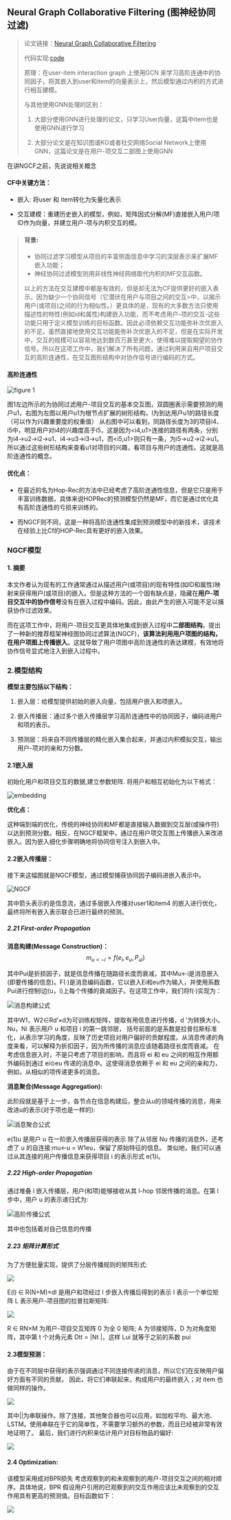 ## Neural Graph Collaborative Filtering  (图神经协同过滤)


>论文链接：[Neural Graph Collaborative Filtering](https://arxiv.org/abs/1905.08108?context=cs.IR)
>
>代码实现:[code](https://github.com/xiangwang1223/neural_graph_collaborative_filtering)
>
>原理：在user-item interaction graph 上使用GCN 来学习高阶连通中的协同因子，将其嵌入到user和item的向量表示上，然后模型通过内积的方式进行相互建模。
>
>与其他使用GNN处理的区别：
>
>1. 大部分使用GNN进行处理的论文，只学习User向量，这篇中item也是使用GNN进行学习
>
>2. 大部分论文是在知识图谱KG或者社交网络Social Network上使用GNN，这篇论文是在用户-项交互二部图上使用GNN

在讲NGCF之前，先说说相关概念

#### CF中关键方法：

- 嵌入: 将user 和 item转化为矢量化表示

- 交互建模：重建历史嵌入的模型，例如，矩阵因式分解(MF)直接嵌入用户/项ID作为向量，并建立用户-项与内积交互的模。

>#### 背景:
>
>- 协同过滤学习模型从项目的丰富侧面信息中学习的深层表示来扩展MF嵌入功能；
>- 神经协同过滤模型则用非线性神经网络取代内积的MF交互函数。
>
>以上的方法在交互建模中都是有效的，但是却无法为CF提供更好的嵌入表示，因为缺少一个协同信号（它潜伏在用户与项目之间的交互>中，以揭示用户(或项目)之间的行为相似性。）更具体的是，现有的大多数方法只使用描述性的特性(例如id和属性)构建嵌入功能，而不考虑用户-项的交互-这些功能只用于定义模型训练的目标函数。因此必须依赖交互功能弥补次优嵌入的不足。虽然直接地使用交互功能能弥补次优嵌入的不足，但是在实际开发中，交互的规模可以容易地达到数百万甚至更大，使得难以提取期望的协作信号。所以在这项工作中，我们解决了所有问题，通过利用来自用户项目交互的高阶连通性，在交互图形结构中对协作信号进行编码的方式。

#### 高阶连通性

![figure 1](https://github.com/swallown1/NoteOfPaper/blob/master/SIGIR/NGCF/image/figure1.png)

图1左边所示的为协同过滤用户-项目交互的基本交互图，双圆圈表示需要预测的用户u1，右图为左图以用户u1为根节点扩展的树形结构，l为到达用户u1的路径长度（可以作为兴趣重要度的权重值）
从右图中可以看到，同路径长度为3的项目i4、i5中，明显用户对i4的兴趣度高于i5，这是因为<i4,u1>连接的路径有两条，分别为i4->u2->i2->u1、i4->u3->i3->u1，而<i5,u1>则只有一条，为i5->u2->i2->u1。所以通过这些树形结构来查看u1对项目的兴趣，看项目与用户的连通性。这就是高阶连通性的概念。

#### 优化点：

- 在最近的名为Hop-Rec的方法中已经考虑了高阶连通性信息，但是它只是用于丰富训练数据，具体来说HOPRec的预测模型仍然是MF，而它是通过优化具有高阶连通性的亏损来训练的。

- 而NGCF则不同，这是一种将高阶连通性集成到预测模型中的新技术，该技术在经验上比Cf的HOP-Rec具有更好的嵌入效果。


### NGCF模型 

#### 1. 摘要

本文作者认为现有的工作通常通过从描述用户(或项目)的现有特性(如ID和属性)映射来获得用户(或项目)的嵌入。但是这种方法的一个固有缺点是，隐藏在**用户-项目交互中的协作信号**没有在嵌入过程中编码。因此，由此产生的嵌入可能不足以捕获协作过滤效果。

而在这项工作中，将用户-项目交互更具体地集成到嵌入过程中**二部图结构**。提出了一种新的推荐框架神经图协同过滤算法(NGCF)，**该算法利用用户项图的结构，在用户项图上传播嵌入**。这就导致了用户项图中高阶连通性的表达建模，有效地将协作信号显式地注入到嵌入过程中。


### 2.模型结构

**模型主要包括以下结构：**

1. 嵌入层：给模型提供初始的嵌入向量，包括用户嵌入和项嵌入。

2. 嵌入传播层：通过多个嵌入传播层学习高阶连通性中的协同因子，编码进用户和项的表示。

3. 预测层：将来自不同传播层的精化嵌入集合起来，并通过内积模拟交互，输出用户-项对的亲和力分数。


#### 2.1嵌入层
初始化用户和项目交互的数据,建立参数矩阵.
将用户和相互初始化为以下格式：

![embedding](https://github.com/swallown1/NoteOfPaper/blob/master/SIGIR/NGCF/image/embedding.jpg)

**优化点：**

这种端到端的优化，传统的神经协同和MF都是直接输入数据到交互层(或操作符)以达到预测分数。相反，在NGCF框架中，通过在用户项交互图上传播嵌入来改进嵌入。因为嵌入细化步骤明确地将协同信号注入到嵌入中。

####  2.2嵌入传播层：

接下来这幅图就是NGCF模型，通过模型捕获协同因子编码进嵌入表示中。

![NGCF](https://github.com/swallown1/NoteOfPaper/blob/master/SIGIR/NGCF/image/NGCF.jpg)

其中箭头表示的是信息流，通过多层嵌入传播对user1和item4 的嵌入进行优化，最终将所有嵌入表示联合已进行最终的预测。

##### 2.21 First-order Propagation

**消息构建(Message Construction)：**
	$$m_{u<-i} = f(e_i,e_u,P_{ui})$$

其中Pui是折损因子，就是信息传播在随路径长度而衰减，其中Mu←i是消息嵌入(即要传播的信息)。F(·)是消息编码函数，它以嵌入Ei和eu作为输入，并使用系数Pui进行控制l边(u，i)上每个传播的衰减因子。在这项工作中，我们将f(·)实现为：

![消息构建公式](https://github.com/swallown1/NoteOfPaper/blob/master/SIGIR/NGCF/image/gongsi1.png)

其中W1，W2∈Rd’×d为可训练权矩阵，提取有用信息进行传播，d '为转换大小。
Nu，Ni 表示用户 u 和项目 i 的第一跳邻居，
括号前面的是系数是拉普拉斯标准化，从表示学习的角度，反映了历史项目对用户偏好的贡献程度。从消息传递的角度来看，可以解释为折扣因子，因为所传播的消息应该随着路径长度而衰减。
在考虑信息嵌入时，不是只考虑了项目的影响，而且将 ei 和 eu 之间的相互作用额外编码到通过 ei⊙eu 传递的消息中。这使得消息依赖于 ei 和 eu 之间的亲和力，例如，从相似的项传递更多的消息。

**消息聚合(Message Aggregation):**

此阶段就是基于上一步，各节点在信息构建后，整合从u的领域传播的消息，用来改进u的表示(对于项也是一样的):

![消息聚合公式](https://github.com/swallown1/NoteOfPaper/blob/master/SIGIR/NGCF/image/xxjh.png)

e(1)u 是用户 u 在一阶嵌入传播层获得的表示
除了从邻居 Nu 传播的消息外，还考虑了 u 的自连接:mu←u = W1eu，保留了原始特征的信息。
类似地，我们可以通过从其连接的用户传播信息来获得项目 i 的表示形式 e(1)i。


##### 2.22 High-order Propagation
通过堆叠 l 嵌入传播层，用户(和项)能够接收从其 l-hop 邻居传播的消息。在第 l 步中，用户 u 的表示递归式为:

![高阶传播公式](https://github.com/swallown1/NoteOfPaper/blob/master/SIGIR/NGCF/image/gjcb.png)

其中也包括着对自己信息的传播

##### 2.23 矩阵计算形式

为了方便批量实现，提供了分层传播规则的矩阵形式:

![](https://github.com/swallown1/NoteOfPaper/blob/master/SIGIR/NGCF/image/jz1.png)

E(l) ∈ R(N+M)×dl 是用户和项经过 l 步嵌入传播后得到的表示
I 表示一个单位矩阵
L 表示用户-项目图的拉普拉斯矩阵:

![](https://github.com/swallown1/NoteOfPaper/blob/master/SIGIR/NGCF/image/jz2.png)

R ∈ RN×M 为用户-项目交互矩阵
0 为全 0 矩阵;
A 为邻接矩阵，D 为对角度矩阵，其中第 t 个对角元素 Dtt = |Nt |，这样 Lui 就等于之前的系数 pui

####  2.3模型预测：

由于在不同层中获得的表示强调通过不同连接传递的消息，所以它们在反映用户偏好方面有不同的贡献。
因此，将它们串联起来，构成用户的最终嵌入；对 item 也做同样的操作。

![](https://github.com/swallown1/NoteOfPaper/blob/master/SIGIR/NGCF/image/mxyc.png)

其中||为串联操作。除了连接，其他聚合器也可以应用，如加权平均、最大池、LSTM。使用串联在于它的简单性，不需要学习额外的参数，而且已经被非常有效地证明了。
最后，我们进行内积来估计用户对目标物品的偏好:

![](https://github.com/swallown1/NoteOfPaper/blob/master/SIGIR/NGCF/image/mxyc2.png)

####  2.4 Optimization:

该模型采用成对BPR损失
考虑观察到的和未观察到的用户-项目交互之间的相对顺序。具体地说，BPR 假设用户引用的已观察到的交互作用应该比未观察到的交互作用具有更高的预测值。目标函数如下：

![](https://github.com/swallown1/NoteOfPaper/blob/master/SIGIR/NGCF/image/opt.png)